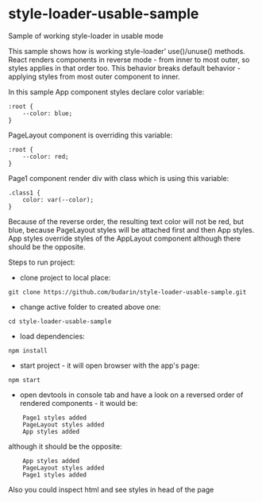 # style-loader-usable-sample
Sample of working style-loader in usable mode

This sample shows how is working style-loader' use()/unuse() methods.
React renders components in reverse mode - from inner to most outer, so styles applies in that order too.
This behavior breaks default behavior - applying styles from most outer component to inner.

In this sample App component styles declare color variable: 

```
:root {
    --color: blue;
}
```

PageLayout component is overriding this variable:

```
:root {
    --color: red;
}
```

Page1 component render div with class which is using this variable:

```
.class1 {
    color: var(--color);
}
```

Because of the reverse order, the resulting text color will not be red, but blue, because PageLayout styles will be attached first and then App styles.
App styles override styles of the AppLayout component although there should be the opposite.

Steps to run project:
- clone project to local place:
```
git clone https://github.com/budarin/style-loader-usable-sample.git
```

- change active folder to created above one:
```
cd style-loader-usable-sample
```
- load dependencies:
```
npm install
``` 
- start project - it will open browser with the app's page:
```
npm start
```
- open devtools in console tab and have a look on a reversed order of rendered components - it would be:

```
    Page1 styles added
    PageLayout styles added
    App styles added
```
   although it should be the opposite:
```
    App styles added
    PageLayout styles added
    Page1 styles added    
```

Also you could inspect html and see styles in head of the page